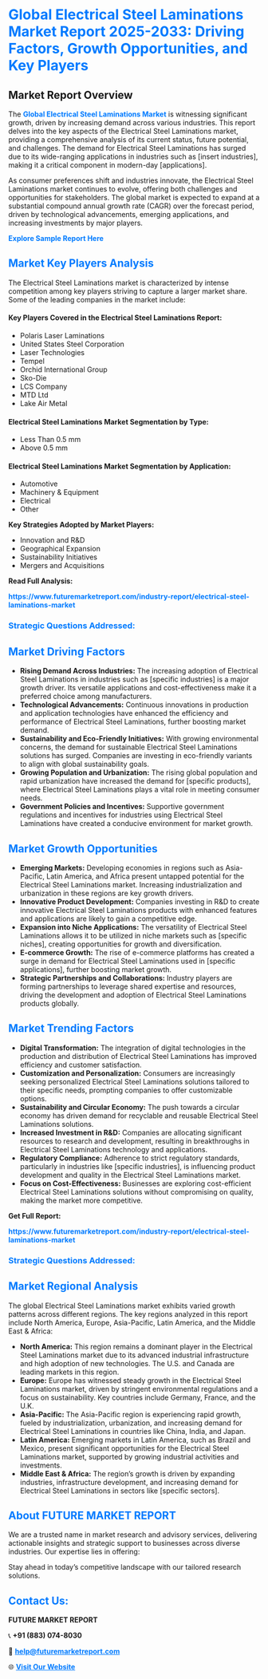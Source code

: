 <h1 style="color: #007BFF;">Global Electrical Steel Laminations Market Report 2025-2033: Driving Factors, Growth Opportunities, and Key Players</h1>

<section id="overview">
<h2>Market Report Overview</h2>
<p>The <a href="https://www.futuremarketreport.com/industry-report/electrical-steel-laminations-market" style="color: #007BFF; text-decoration: none;"><strong>Global Electrical Steel Laminations Market</strong></a> is witnessing significant growth, driven by increasing demand across various industries. This report delves into the key aspects of the Electrical Steel Laminations market, providing a comprehensive analysis of its current status, future potential, and challenges. The demand for Electrical Steel Laminations has surged due to its wide-ranging applications in industries such as [insert industries], making it a critical component in modern-day [applications].</p>
<p>As consumer preferences shift and industries innovate, the Electrical Steel Laminations market continues to evolve, offering both challenges and opportunities for stakeholders. The global market is expected to expand at a substantial compound annual growth rate (CAGR) over the forecast period, driven by technological advancements, emerging applications, and increasing investments by major players.</p>
</section>

<section id="overview">
<p><a href="https://www.futuremarketreport.com/request-sample/reportId=34017" style="color: #007BFF; text-decoration: none;"><strong>Explore Sample Report Here</strong></a></p>
</section>

<section id="key-players">
<h2 style="color: #007BFF;">Market Key Players Analysis</h2>
<p>The Electrical Steel Laminations market is characterized by intense competition among key players striving to capture a larger market share. Some of the leading companies in the market include:</p>
<h4>Key Players Covered in the Electrical Steel Laminations Report:</h4>
<ul><li>Polaris Laser Laminations</li><li>United States Steel Corporation</li><li>Laser Technologies</li><li>Tempel</li><li>Orchid International Group</li><li>Sko-Die</li><li>LCS Company</li><li>MTD Ltd</li><li>Lake Air Metal</li></ul>
<h4>Electrical Steel Laminations Market Segmentation by Type:</h4>
<ul><li>Less Than 0.5 mm</li><li>Above 0.5 mm</li></ul>

<h4>Electrical Steel Laminations Market Segmentation by Application:</h4>
<ul><li>Automotive</li><li>Machinery &amp; Equipment</li><li>Electrical</li><li>Other</li></ul>
<p><strong>Key Strategies Adopted by Market Players:</strong></p>
<ul>
<li>Innovation and R&D</li>
<li>Geographical Expansion</li>
<li>Sustainability Initiatives</li>
<li>Mergers and Acquisitions</li>
</ul>
</section>

<section>
<p><strong>Read Full Analysis: </strong></p><a href="https://www.futuremarketreport.com/industry-report/electrical-steel-laminations-market" style="color: #007BFF; text-decoration: none;"><strong>https://www.futuremarketreport.com/industry-report/electrical-steel-laminations-market</strong></a>
<h3 style="color: #007BFF;">Strategic Questions Addressed:</h3>
</section>

<section id="driving-factors">
<h2 style="color: #007BFF;">Market Driving Factors</h2>
<ul>
<li><strong>Rising Demand Across Industries:</strong> The increasing adoption of Electrical Steel Laminations in industries such as [specific industries] is a major growth driver. Its versatile applications and cost-effectiveness make it a preferred choice among manufacturers.</li>
<li><strong>Technological Advancements:</strong> Continuous innovations in production and application technologies have enhanced the efficiency and performance of Electrical Steel Laminations, further boosting market demand.</li>
<li><strong>Sustainability and Eco-Friendly Initiatives:</strong> With growing environmental concerns, the demand for sustainable Electrical Steel Laminations solutions has surged. Companies are investing in eco-friendly variants to align with global sustainability goals.</li>
<li><strong>Growing Population and Urbanization:</strong> The rising global population and rapid urbanization have increased the demand for [specific products], where Electrical Steel Laminations plays a vital role in meeting consumer needs.</li>
<li><strong>Government Policies and Incentives:</strong> Supportive government regulations and incentives for industries using Electrical Steel Laminations have created a conducive environment for market growth.</li>
</ul>
</section>

<section id="growth-opportunities">
<h2 style="color: #007BFF;">Market Growth Opportunities</h2>
<ul>
<li><strong>Emerging Markets:</strong> Developing economies in regions such as Asia-Pacific, Latin America, and Africa present untapped potential for the Electrical Steel Laminations market. Increasing industrialization and urbanization in these regions are key growth drivers.</li>
<li><strong>Innovative Product Development:</strong> Companies investing in R&D to create innovative Electrical Steel Laminations products with enhanced features and applications are likely to gain a competitive edge.</li>
<li><strong>Expansion into Niche Applications:</strong> The versatility of Electrical Steel Laminations allows it to be utilized in niche markets such as [specific niches], creating opportunities for growth and diversification.</li>
<li><strong>E-commerce Growth:</strong> The rise of e-commerce platforms has created a surge in demand for Electrical Steel Laminations used in [specific applications], further boosting market growth.</li>
<li><strong>Strategic Partnerships and Collaborations:</strong> Industry players are forming partnerships to leverage shared expertise and resources, driving the development and adoption of Electrical Steel Laminations products globally.</li>
</ul>
</section>

<section id="trending-factors">
<h2 style="color: #007BFF;">Market Trending Factors</h2>
<ul>
<li><strong>Digital Transformation:</strong> The integration of digital technologies in the production and distribution of Electrical Steel Laminations has improved efficiency and customer satisfaction.</li>
<li><strong>Customization and Personalization:</strong> Consumers are increasingly seeking personalized Electrical Steel Laminations solutions tailored to their specific needs, prompting companies to offer customizable options.</li>
<li><strong>Sustainability and Circular Economy:</strong> The push towards a circular economy has driven demand for recyclable and reusable Electrical Steel Laminations solutions.</li>
<li><strong>Increased Investment in R&D:</strong> Companies are allocating significant resources to research and development, resulting in breakthroughs in Electrical Steel Laminations technology and applications.</li>
<li><strong>Regulatory Compliance:</strong> Adherence to strict regulatory standards, particularly in industries like [specific industries], is influencing product development and quality in the Electrical Steel Laminations market.</li>
<li><strong>Focus on Cost-Effectiveness:</strong> Businesses are exploring cost-efficient Electrical Steel Laminations solutions without compromising on quality, making the market more competitive.</li>
</ul>
</section>

<section>
<p><strong>Get Full Report: </strong></p><a href="https://www.futuremarketreport.com/industry-report/electrical-steel-laminations-market" style="color: #007BFF; text-decoration: none;"><strong>https://www.futuremarketreport.com/industry-report/electrical-steel-laminations-market</strong></a>
<h3 style="color: #007BFF;">Strategic Questions Addressed:</h3>
</section>


<section id="regional-analysis">
<h2 style="color: #007BFF;">Market Regional Analysis</h2>
<p>The global Electrical Steel Laminations market exhibits varied growth patterns across different regions. The key regions analyzed in this report include North America, Europe, Asia-Pacific, Latin America, and the Middle East & Africa:</p>
<ul>
<li><strong>North America:</strong> This region remains a dominant player in the Electrical Steel Laminations market due to its advanced industrial infrastructure and high adoption of new technologies. The U.S. and Canada are leading markets in this region.</li>
<li><strong>Europe:</strong> Europe has witnessed steady growth in the Electrical Steel Laminations market, driven by stringent environmental regulations and a focus on sustainability. Key countries include Germany, France, and the U.K.</li>
<li><strong>Asia-Pacific:</strong> The Asia-Pacific region is experiencing rapid growth, fueled by industrialization, urbanization, and increasing demand for Electrical Steel Laminations in countries like China, India, and Japan.</li>
<li><strong>Latin America:</strong> Emerging markets in Latin America, such as Brazil and Mexico, present significant opportunities for the Electrical Steel Laminations market, supported by growing industrial activities and investments.</li>
<li><strong>Middle East & Africa:</strong> The region’s growth is driven by expanding industries, infrastructure development, and increasing demand for Electrical Steel Laminations in sectors like [specific sectors].</li>
</ul>
</section>

<footer>
<h2 style="color: #007BFF;">About FUTURE MARKET REPORT</h2>
<p>We are a trusted name in market research and advisory services, delivering actionable insights and strategic support to businesses across diverse industries. Our expertise lies in offering:</p>

<p>Stay ahead in today’s competitive landscape with our tailored research solutions.</p>

<h2 style="color: #007BFF;">Contact Us:</h2>
<p><strong>FUTURE MARKET REPORT</strong></p>
<p>📞 <strong>+91 (883) 074-8030</strong></p>
<p>📧 <strong><a href="mailto:help@futuremarketreport.com" style="color: #007BFF;">help@futuremarketreport.com</a></strong></p>
<p>🌐 <strong><a href="https://www.futuremarketreport.com/" style="color: #007BFF;">Visit Our Website</a></strong></p>
</footer>